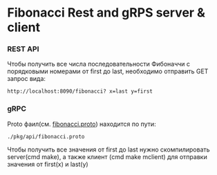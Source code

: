 # Fibonacci Rest and gRPS server & client






### REST API
Чтобы получить все числа последовательности Фибоначчи с порядковыми номерами от first до last, необходимо отправить GET запрос вида:
```azure
http://localhost:8090/fibonacci? x=last y=first
```

### gRPC
Proto фаил(см. [fibonacci.proto](pkg/api/fibonacci.proto)) находится по пути:
```
./pkg/api/fibonacci.proto
```

Чтобы получить все значения от first до last нужно скомпилировать server(cmd make), а также клиент (cmd make mclient) для отправки значения от first(x) и last(y) 
